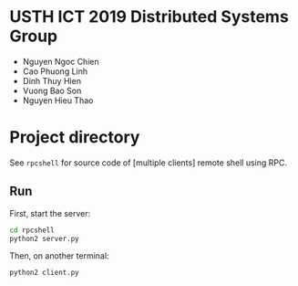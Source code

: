 # USTH ICT 2019 Distributed Systems Group

* Nguyen Ngoc Chien
* Cao Phuong Linh
* Dinh Thuy Hien
* Vuong Bao Son
* Nguyen Hieu Thao

# Project directory

See `rpcshell` for source code of [multiple clients] remote shell using RPC.

## Run

First, start the server:

```sh
cd rpcshell
python2 server.py
```

Then, on another terminal:

```sh
python2 client.py
```
